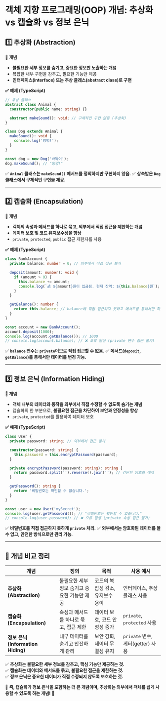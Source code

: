 # **객체 지향 프로그래밍(OOP) 개념: 추상화 vs 캡슐화 vs 정보 은닉**

## **1️⃣ 추상화 (Abstraction)**

**📌 개념**

- **불필요한 세부 정보를 숨기고, 중요한 정보만 노출하는 개념**
- 복잡한 내부 구현을 감추고, 필요한 기능만 제공
- **인터페이스(interface) 또는 추상 클래스(abstract class)로 구현**

**✅ 예제 (TypeScript)**

```ts
// 추상 클래스
abstract class Animal {
  constructor(public name: string) {}

  abstract makeSound(): void; // 구체적인 구현 없음 (추상화)
}

class Dog extends Animal {
  makeSound(): void {
    console.log('멍멍!');
  }
}

const dog = new Dog('바둑이');
dog.makeSound(); // "멍멍!"
```

✅ **`Animal` 클래스는 `makeSound()` 메서드를 정의하지만 구현하지 않음.**
✅ **상속받은 `Dog` 클래스에서 구체적인 구현을 제공.**

---

## **2️⃣ 캡슐화 (Encapsulation)**

**📌 개념**

- **객체의 속성과 메서드를 하나로 묶고, 외부에서 직접 접근을 제한하는 개념**
- **데이터 보호 및 코드 유지보수성을 향상**
- `private`, `protected`, `public` 접근 제한자를 사용

**✅ 예제 (TypeScript)**

```ts
class BankAccount {
  private balance: number = 0; // 외부에서 직접 접근 불가

  deposit(amount: number): void {
    if (amount > 0) {
      this.balance += amount;
      console.log(`💰 ${amount}원이 입금됨. 현재 잔액: ${this.balance}원`);
    }
  }

  getBalance(): number {
    return this.balance; // balance에 직접 접근하지 못하고 메서드를 통해서만 확인 가능
  }
}

const account = new BankAccount();
account.deposit(1000);
console.log(account.getBalance()); // 1000
// console.log(account.balance); // ❌ 오류 발생 (private 변수 접근 불가)
```

✅ **`balance` 변수는 `private`이므로 직접 접근할 수 없음.**
✅ **메서드(`deposit`, `getBalance`)를 통해서만 데이터를 변경 가능.**

---

## **3️⃣ 정보 은닉 (Information Hiding)**

**📌 개념**

- **객체 내부의 데이터와 동작을 외부에서 직접 수정할 수 없도록 숨기는 개념**
- 캡슐화의 한 부분으로, **불필요한 접근을 차단하여 보안과 안정성을 향상**
- `private`, `protected`를 활용하여 데이터 보호

**✅ 예제 (TypeScript)**

```ts
class User {
  private password: string; // 외부에서 접근 불가

  constructor(password: string) {
    this.password = this.encryptPassword(password);
  }

  private encryptPassword(password: string): string {
    return password.split('').reverse().join(''); // 간단한 암호화 예제
  }

  getPassword(): string {
    return '비밀번호는 확인할 수 없습니다.';
  }
}

const user = new User('mySecret');
console.log(user.getPassword()); // "비밀번호는 확인할 수 없습니다."
// console.log(user.password); // ❌ 오류 발생 (private 속성 접근 불가)
```

✅ **비밀번호를 직접 접근하지 못하게 `private` 처리.**
✅ **외부에서는 암호화된 데이터를 볼 수 없고, 안전한 방식으로만 관리 가능.**

---

## **🚀 개념 비교 정리**

| 개념                               | 정의                                         | 목적                              | 사용 예시                         |
| ---------------------------------- | -------------------------------------------- | --------------------------------- | --------------------------------- |
| **추상화 (Abstraction)**           | 불필요한 세부 정보 숨기고 중요한 기능만 제공 | 코드의 복잡성 감소, 유지보수 용이 | 인터페이스, 추상 클래스 사용      |
| **캡슐화 (Encapsulation)**         | 속성과 메서드를 하나로 묶고, 접근 제한       | 데이터 보호, 코드 안정성 증가     | `private`, `protected` 사용       |
| **정보 은닉 (Information Hiding)** | 내부 데이터를 숨기고 안전하게 관리           | 보안 강화, 데이터 무결성 유지     | `private` 변수, 게터(getter) 사용 |

✅ **추상화는 불필요한 세부 정보를 감추고, 핵심 기능만 제공하는 것.**  
✅ **캡슐화는 데이터와 메서드를 묶고, 불필요한 접근을 제한하는 것.**  
✅ **정보 은닉은 중요한 데이터가 직접 수정되지 않도록 보호하는 것.**

📌 **즉, 캡슐화가 정보 은닉을 포함하는 더 큰 개념이며, 추상화는 외부에서 객체를 쉽게 사용할 수 있도록 하는 개념!** 🚀
